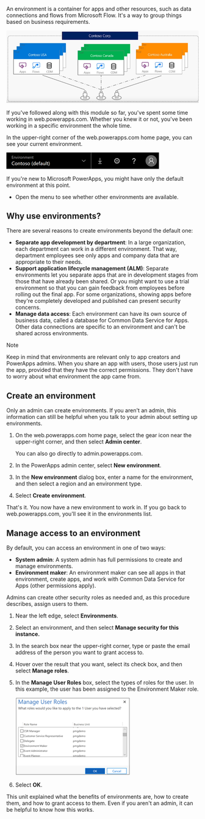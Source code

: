 An environment is a container for apps and other resources, such as data connections and flows from Microsoft Flow. It's a way to group things based on business requirements.

![Environment picker](../media/powerapps-environments2.png)

If you've followed along with this module so far, you've spent some time working in web.powerapps.com. Whether you knew it or not, you've been working in a specific environment the whole time.

In the upper-right corner of the web.powerapps.com home page, you can see your current environment.

![Environment picker](../media/powerapps-environment-picker.png)

If you're new to Microsoft PowerApps, you might have only the default environment at this point.

- Open the menu to see whether other environments are available.

## Why use environments?
There are several reasons to create environments beyond the default one:

- **Separate app development by department**: In a large organization, each department can work in a different environment. That way, department employees see only apps and company data that are appropriate to their needs.
- **Support application lifecycle management (ALM)**: Separate environments let you separate apps that are in development stages from those that have already been shared. Or you might want to use a trial environment so that you can gain feedback from employees before rolling out the final app. For some organizations, showing apps before they're completely developed and published can present security concerns.
- **Manage data access**: Each environment can have its own source of business data, called a  database for Common Data Service for Apps. Other data connections are specific to an environment and can't be shared across environments.

> [!NOTE]
> Keep in mind that environments are relevant only to app creators and PowerApps admins. When you share an app with users, those users just run the app, provided that they have the correct permissions. They don't have to worry about what environment the app came from.

## Create an environment

Only an admin can create environments. If you aren't an admin, this information can still be helpful when you talk to your admin about setting up environments.

1. On the web.powerapps.com home page, select the gear icon near the upper-right corner, and then select **Admin center**.

    You can also go directly to admin.powerapps.com.

2. In the PowerApps admin center, select **New environment**. 
3. In the **New environment** dialog box, enter a name for the environment, and then select a region and an environment type.
4. Select **Create environment**.

That's it. You now have a new environment to work in. If you go back to web.powerapps.com, you'll see it in the environments list.

## Manage access to an environment

By default, you can access an environment in one of two ways:

- **System admin**: A system admin has full permissions to create and manage environments.
- **Environment maker**: An environment maker can see all apps in that environment, create apps, and work with Common Data Service for Apps (other permissions apply).

Admins can create other security roles as needed and, as this procedure describes, assign users to them.

1. Near the left edge, select **Environments**.
2. Select an environment, and then select **Manage security for this instance.**
3. In the search box near the upper-right corner, type or paste the email address of the person you want to grant access to.
4. Hover over the result that you want, select its check box, and then select **Manage roles**.
5. In the **Manage User Roles** box, select the types of roles for the user. In this example, the user has been assigned to the Environment Maker role.

    ![Select a new user role](../media/powerapps-user-roles.png)

6. Select **OK**.

This unit explained what the benefits of environments are, how to create them, and how to grant access to them. Even if you aren't an admin, it can be helpful to know how this works.